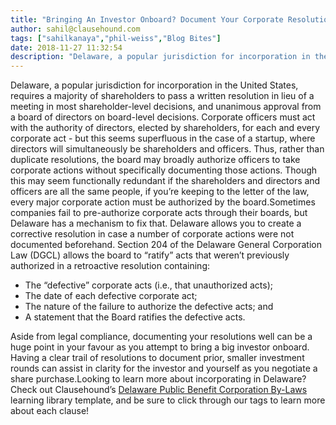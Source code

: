 ```yaml
---
title: "Bringing An Investor Onboard? Document Your Corporate Resolutions!"
author: sahil@clausehound.com
tags: ["sahilkanaya","phil-weiss","Blog Bites"]
date: 2018-11-27 11:32:54
description: "Delaware, a popular jurisdiction for incorporation in the United States, requires a majority of shareholders to pass a written resolution in lieu of a meeting in most shareholder-level decisions, an..."
---
```


Delaware, a popular jurisdiction for incorporation in the United States, requires a majority of shareholders to pass a written resolution in lieu of a meeting in most shareholder-level decisions, and unanimous approval from a board of directors on board-level decisions. Corporate officers must act with the authority of directors, elected by shareholders, for each and every corporate act  - but this seems superfluous in the case of a startup, where directors will simultaneously be shareholders and officers. Thus, rather than duplicate resolutions, the board may broadly authorize officers to take corporate actions without specifically documenting those actions. Though this may seem functionally redundant if the shareholders and directors and officers are all the same people, if you’re keeping to the letter of the law, every major corporate action must be authorized by the board.Sometimes companies fail to pre-authorize corporate acts through their boards, but Delaware has a mechanism to fix that. Delaware allows you to create a corrective resolution in case a number of corporate actions were not documented beforehand. Section 204 of the Delaware General Corporation Law (DGCL) allows the board to “ratify” acts that weren’t previously authorized in a retroactive resolution containing:
- The “defective” corporate acts (i.e., that unauthorized acts);
- The date of each defective corporate act;
- The nature of the failure to authorize the defective acts; and
- A statement that the Board ratifies the defective acts.

Aside from legal compliance, documenting your resolutions well can be a huge point in your favour as you attempt to bring a big investor onboard. Having a clear trail of resolutions to document prior, smaller investment rounds can assist in clarity for the investor and yourself as you negotiate a share purchase.Looking to learn more about incorporating in Delaware? Check out Clausehound’s [Delaware Public Benefit Corporation By-Laws](https://www.clausehound.com/legal-contract/16486) learning library template, and be sure to click through our tags to learn more about each clause!
